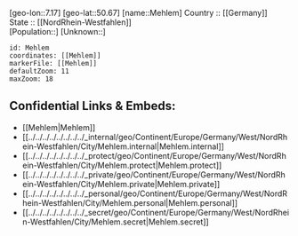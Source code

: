﻿---
location: [50.67,7.17] 
mapzoom: [7,12] 
mapmarker: city 
type: City
tags:
- geo/City


SpocWebEntityId: 32378
isDeleted: false
confidential: public

---
[geo-lon::7.17] 
[geo-lat::50.67] 
[name::Mehlem] 
Country :: [[Germany]]  
State :: [[NordRhein-Westfahlen]]  
[Population::] 
[Unknown::] 


```leaflet
id: Mehlem
coordinates: [[Mehlem]] 
markerFile: [[Mehlem]] 
defaultZoom: 11 
maxZoom: 18
```


## Confidential Links & Embeds: 
- [[Mehlem|Mehlem]]  
- [[../../../../../../../../_internal/geo/Continent/Europe/Germany/West/NordRhein-Westfahlen/City/Mehlem.internal|Mehlem.internal]] 
- [[../../../../../../../../_protect/geo/Continent/Europe/Germany/West/NordRhein-Westfahlen/City/Mehlem.protect|Mehlem.protect]] 
- [[../../../../../../../../_private/geo/Continent/Europe/Germany/West/NordRhein-Westfahlen/City/Mehlem.private|Mehlem.private]] 
- [[../../../../../../../../_personal/geo/Continent/Europe/Germany/West/NordRhein-Westfahlen/City/Mehlem.personal|Mehlem.personal]] 
- [[../../../../../../../../_secret/geo/Continent/Europe/Germany/West/NordRhein-Westfahlen/City/Mehlem.secret|Mehlem.secret]] 

